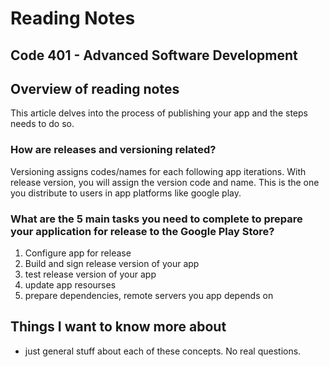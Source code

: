 # Reading Notes


## Code 401 - Advanced Software Development

## Overview of reading notes

This article delves into the process of publishing your app and the steps needs to do so.

### How are releases and versioning related?

Versioning assigns codes/names for each following app iterations. With release version, you will assign the version code and name. This is the one you distribute to users in app platforms like google play. 

### What are the 5 main tasks you need to complete to prepare your application for release to the Google Play Store?

1. Configure app for release
2. Build and sign release version of your app
3. test release version of your app
4. update app resourses
5. prepare dependencies, remote servers you app depends on

## Things I want to know more about

* just general stuff about each of these concepts. No real questions.